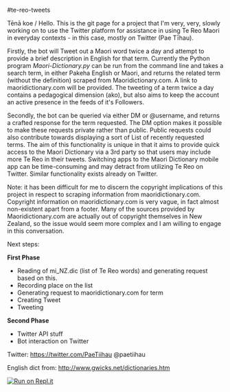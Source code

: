 #te-reo-tweets

Tēnā koe / Hello. This is the git page for a project that I'm very, very, slowly working on to use the Twitter platform for assistance in using Te Reo Maori in everyday contexts - in this case, mostly *on* Twitter (Pae Tīhau).

Firstly, the bot will Tweet out a Maori word twice a day and attempt to provide a brief description in English for that term. Currently the Python program *Maori-Dictionary.py* can be run from the command line and takes a search term, in either Pakeha English or Maori, and returns the related term (without the definition) scraped from Maoridictionary.com. A link to maoridictionary.com will be provided. The tweeting of a term twice a day contains a pedagogical dimension (ako), but also aims to keep the account an active presence in the feeds of it's Followers.   

Secondly, the bot can be queried via either DM or @username, and returns a crafted response for the term requested. The DM option makes it possible to make these requests private rather than public. Public requests could also contribute towards displaying a sort of List of recently requested terms. The aim of this functionality is unique in that it aims to provide quick access to the Maori Dictionary via a 3rd party so that users may include more Te Reo in their tweets. Switching apps to the Maori Dictionary mobile app can be time-consuming and may detract from utilizing Te Reo on Twitter. Similar functionality exists already on Twitter. 

Note: it has been difficult for me to discern the copyright implications of this project in respect to scraping information from maoridictionary.com. Copyright information on maoridictionary.com is very vague, in fact almost non-existent apart from a footer. Many of the sources provided by Maoridictionary.com are actually out of copyright themselves in New Zealand, so the issue would seem more complex and I am willing to engage in this conversation.

Next steps: 

**First Phase** 
* Reading of mi_NZ.dic (list of Te Reo words) and generating request based on this.
* Recording place on the list
* Generating request to maoridictionary.com for term
* Creating Tweet
* Tweeting

**Second Phase**
* Twitter API stuff
* Bot interaction on Twitter

Twitter: https://twitter.com/PaeTiihau @paetiihau

English dict from: http://www.gwicks.net/dictionaries.htm

[![Run on Repl.it](https://repl.it/badge/github/brentsimpson/te-reo-tweets)](https://repl.it/github/brentsimpson/te-reo-tweets)





